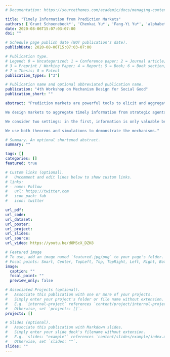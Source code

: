 ```yaml
---
# Documentation: https://sourcethemes.com/academic/docs/managing-content/

title: "Timely Information from Prediction Markets"
authors: ['Grant Schoenebeck*', 'Chenkai Yu*', 'Fang-Yi Yu*', 'alphabetically ordered']
date: 2020-08-06T15:07:03-07:00
doi: ""

# Schedule page publish date (NOT publication's date).
publishDate: 2020-08-06T15:07:03-07:00

# Publication type.
# Legend: 0 = Uncategorized; 1 = Conference paper; 2 = Journal article;
# 3 = Preprint / Working Paper; 4 = Report; 5 = Book; 6 = Book section;
# 7 = Thesis; 8 = Patent
publication_types: ["3"]

# Publication name and optional abbreviated publication name.
publication: "4th Workshop on Mechanism Design for Social Good"
publication_short: ""

abstract: "Prediction markets are powerful tools to elicit and aggregate beliefs from strategic agents. However, in current prediction markets, agents may exhaust the social welfare by competing to be the first to update the market. We initiate the study of the trade-off between how quickly information is aggregated by the market, and how much this information costs.

We design markets to aggregate timely information from strategic agents to maximize social welfare. To this end, the market must incentivize agents to invest the correct amount of effort to acquire information: quickly enough to be useful, but not faster (and more expensively) than necessary. The market also must ensure that agents report their information truthfully and on time.

We consider two settings: in the first, information is only valuable before a deadline; in the second, the value of information decreases as time passes.

We use both theorems and simulations to demonstrate the mechanisms."

# Summary. An optional shortened abstract.
summary: ""

tags: []
categories: []
featured: true

# Custom links (optional).
#   Uncomment and edit lines below to show custom links.
# links:
# - name: Follow
#   url: https://twitter.com
#   icon_pack: fab
#   icon: twitter

url_pdf:
url_code:
url_dataset:
url_poster:
url_project:
url_slides:
url_source:
url_video: https://youtu.be/d8MScX_DZK8

# Featured image
# To use, add an image named `featured.jpg/png` to your page's folder.
# Focal points: Smart, Center, TopLeft, Top, TopRight, Left, Right, BottomLeft, Bottom, BottomRight.
image:
  caption: ""
  focal_point: ""
  preview_only: false

# Associated Projects (optional).
#   Associate this publication with one or more of your projects.
#   Simply enter your project's folder or file name without extension.
#   E.g. `internal-project` references `content/project/internal-project/index.md`.
#   Otherwise, set `projects: []`.
projects: []

# Slides (optional).
#   Associate this publication with Markdown slides.
#   Simply enter your slide deck's filename without extension.
#   E.g. `slides: "example"` references `content/slides/example/index.md`.
#   Otherwise, set `slides: ""`.
slides: ""
---
```


